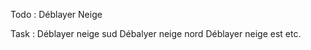 Todo : Déblayer Neige

Task :  Déblayer neige sud
        Débalyer neige nord
        Déblayer neige est
        etc.